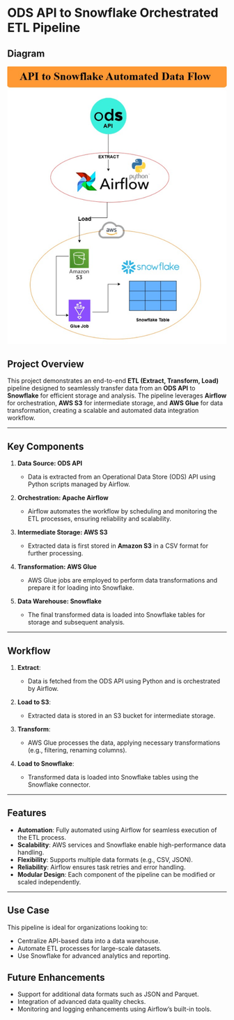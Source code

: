 # ODS API to Snowflake Orchestrated ETL Pipeline

## Diagram

![ETL Pipeline Diagram](./Structure.PNG)

## Project Overview

This project demonstrates an end-to-end **ETL (Extract, Transform, Load)** pipeline designed to seamlessly transfer data from an **ODS API** to **Snowflake** for efficient storage and analysis. The pipeline leverages **Airflow** for orchestration, **AWS S3** for intermediate storage, and **AWS Glue** for data transformation, creating a scalable and automated data integration workflow.

---

## Key Components

1. **Data Source: ODS API**
   - Data is extracted from an Operational Data Store (ODS) API using Python scripts managed by Airflow.

2. **Orchestration: Apache Airflow**
   - Airflow automates the workflow by scheduling and monitoring the ETL processes, ensuring reliability and scalability.

3. **Intermediate Storage: AWS S3**
   - Extracted data is first stored in **Amazon S3** in a CSV format for further processing.

4. **Transformation: AWS Glue**
   - AWS Glue jobs are employed to perform data transformations and prepare it for loading into Snowflake.

5. **Data Warehouse: Snowflake**
   - The final transformed data is loaded into Snowflake tables for storage and subsequent analysis.

---

## Workflow

1. **Extract**:
   - Data is fetched from the ODS API using Python and is orchestrated by Airflow.
   
2. **Load to S3**:
   - Extracted data is stored in an S3 bucket for intermediate storage.

3. **Transform**:
   - AWS Glue processes the data, applying necessary transformations (e.g., filtering, renaming columns).

4. **Load to Snowflake**:
   - Transformed data is loaded into Snowflake tables using the Snowflake connector.

---

## Features

- **Automation**: Fully automated using Airflow for seamless execution of the ETL process.
- **Scalability**: AWS services and Snowflake enable high-performance data handling.
- **Flexibility**: Supports multiple data formats (e.g., CSV, JSON).
- **Reliability**: Airflow ensures task retries and error handling.
- **Modular Design**: Each component of the pipeline can be modified or scaled independently.

---

## Use Case

This pipeline is ideal for organizations looking to:
- Centralize API-based data into a data warehouse.
- Automate ETL processes for large-scale datasets.
- Use Snowflake for advanced analytics and reporting.

## Future Enhancements

- Support for additional data formats such as JSON and Parquet.
- Integration of advanced data quality checks.
- Monitoring and logging enhancements using Airflow’s built-in tools.
